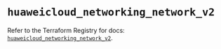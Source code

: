 # `huaweicloud_networking_network_v2`

Refer to the Terraform Registry for docs: [`huaweicloud_networking_network_v2`](https://registry.terraform.io/providers/huaweicloud/huaweicloud/1.71.1/docs/resources/networking_network_v2).
